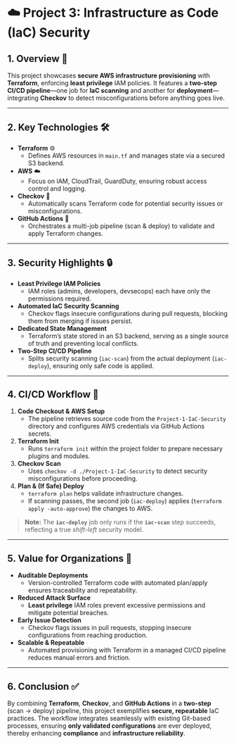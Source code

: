 # ☁️ Project 3: Infrastructure as Code (IaC) Security

## 1. Overview 🚀
This project showcases **secure AWS infrastructure provisioning** with **Terraform**, enforcing **least privilege** IAM policies. It features a **two-step CI/CD pipeline**—one job for **IaC scanning** and another for **deployment**—integrating **Checkov** to detect misconfigurations before anything goes live.

---

## 2. Key Technologies 🛠
- **Terraform** ⚙️  
  - Defines AWS resources in `main.tf` and manages state via a secured S3 backend.
- **AWS** ☁️  
  - Focus on IAM, CloudTrail, GuardDuty, ensuring robust access control and logging.
- **Checkov** 🔎  
  - Automatically scans Terraform code for potential security issues or misconfigurations.
- **GitHub Actions** 🤖  
  - Orchestrates a multi-job pipeline (scan & deploy) to validate and apply Terraform changes.

---

## 3. Security Highlights 🔒
- **Least Privilege IAM Policies**  
  - IAM roles (admins, developers, devsecops) each have only the permissions required.
- **Automated IaC Security Scanning**  
  - Checkov flags insecure configurations during pull requests, blocking them from merging if issues persist.
- **Dedicated State Management**  
  - Terraform’s state stored in an S3 backend, serving as a single source of truth and preventing local conflicts.
- **Two-Step CI/CD Pipeline**  
  - Splits security scanning (`iac-scan`) from the actual deployment (`iac-deploy`), ensuring only safe code is applied.

---

## 4. CI/CD Workflow 🔄
1. **Code Checkout & AWS Setup**  
   - The pipeline retrieves source code from the `Project-1-IaC-Security` directory and configures AWS credentials via GitHub Actions secrets.
2. **Terraform Init**  
   - Runs `terraform init` within the project folder to prepare necessary plugins and modules.
3. **Checkov Scan**  
   - Uses `checkov -d ./Project-1-IaC-Security` to detect security misconfigurations before proceeding.
4. **Plan & (If Safe) Deploy**  
   - `terraform plan` helps validate infrastructure changes.  
   - If scanning passes, the second job (`iac-deploy`) applies (`terraform apply -auto-approve`) the changes to AWS.

> **Note:** The **`iac-deploy`** job only runs if the **`iac-scan`** step succeeds, reflecting a true *shift-left* security model.

---

## 5. Value for Organizations 💼
- **Auditable Deployments**  
  - Version-controlled Terraform code with automated plan/apply ensures traceability and repeatability.
- **Reduced Attack Surface**  
  - **Least privilege** IAM roles prevent excessive permissions and mitigate potential breaches.
- **Early Issue Detection**  
  - Checkov flags issues in pull requests, stopping insecure configurations from reaching production.
- **Scalable & Repeatable**  
  - Automated provisioning with Terraform in a managed CI/CD pipeline reduces manual errors and friction.

---

## 6. Conclusion ✅
By combining **Terraform**, **Checkov**, and **GitHub Actions** in a **two-step** (scan → deploy) pipeline, this project exemplifies **secure, repeatable** IaC practices. The workflow integrates seamlessly with existing Git-based processes, ensuring **only validated configurations** are ever deployed, thereby enhancing **compliance** and **infrastructure reliability**.